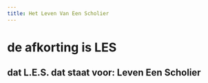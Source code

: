 ```yaml
---
title: Het Leven Van Een Scholier
---
```


# de afkorting is LES

##  dat L.E.S. dat staat voor: Leven Een Scholier              
